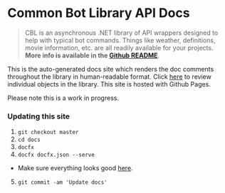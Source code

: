 # Common Bot Library API Docs
> CBL is an asynchronous .NET library of API wrappers designed to help with typical bot commands. Things like weather, definitions, movie information, etc. are all readily available for your projects.  
**More info is available in the [Github README](https://github.com/bcanseco/common-bot-library/blob/dev/README.md)**.

This is the auto-generated docs site which renders the doc comments throughout the library in human-readable format. Click [here](/common-bot-library/api/index.html) to review individual objects in the library. This site is hosted with Github Pages.  

Please note this is a work in progress.

### Updating this site
1. `git checkout master`
2. `cd docs`
3. `docfx`
4. `docfx docfx.json --serve`
  * Make sure everything looks good [here](http://localhost:8080).
5. `git commit -am 'Update docs'`
